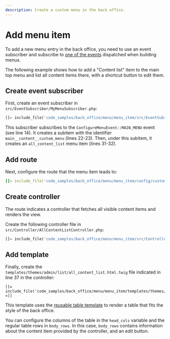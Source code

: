 ```yaml
---
description: Create a custom menu in the back office.
---
```


# Add menu item

To add a new menu entry in the back office, you need to use an event subscriber
and subscribe to [one of the events](back_office_menus.md#menu-events) dispatched when building menus.

The following example shows how to add a "Content list" item to the main top menu
and list all content items there, with a shortcut button to edit them.

## Create event subscriber

First, create an event subscriber in `src/EventSubscriber/MyMenuSubscriber.php`:

``` php hl_lines="14 22-23 31-32"
[[= include_file('code_samples/back_office/menu/menu_item/src/EventSubscriber/MyMenuSubscriber.php', 0, 43) =]][[= include_file('code_samples/back_office/menu/menu_item/src/EventSubscriber/MyMenuSubscriber.php', 48, 50) =]]
```

This subscriber subscribes to the `ConfigureMenuEvent::MAIN_MENU` event (see line 14).
It creates a subitem with the identifier `main__content__custom_menu` (lines 22-23).
Then, under this subitem, it creates an `all_content_list` menu item (lines 31-32).

## Add route

Next, configure the route that the menu item leads to:

``` yaml
[[= include_file('code_samples/back_office/menu/menu_item/config/custom_routes.yaml') =]]
```

## Create controller

The route indicates a controller that fetches all visible content items and renders the view.

Create the following controller file in `src/Controller/AllContentListController.php`:

``` php
[[= include_file('code_samples/back_office/menu/menu_item/src/Controller/AllContentListController.php') =]]
```

## Add template

Finally, create the `templates/themes/admin/list/all_content_list.html.twig` file indicated in line 37 in the controller:

``` html+twig hl_lines="35-42 46 48-54 56"
[[= include_file('code_samples/back_office/menu/menu_item/templates/themes/admin/all_content_list.html.twig') =]]
```

This template uses the [reusable table template](reusable_components.md#tables)
to render a table that fits the style of the back office.

You can configure the columns of the table in the `head_cols` variable
and the regular table rows in `body_rows`.
In this case, `body_rows` contains information about the content item provided by the controller,
and an edit button.
